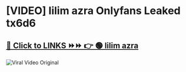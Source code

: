 
 # [VIDEO] lilim azra Onlyfans Leaked tx6d6

## <h2><a href="https://clipsfans.com/lilim_azra&ref=git">🔗 Click to LINKS ⏩⏩ 👉 🟢 lilim azra </a></h2>

<a href="https://clipsfans.com/lilim_azra&ref=git" rel="nofollow" data-target="animated-image.originalLink"><img src="https://i.ibb.co.com/xMMVF88/686577567.gif" alt="Viral Video Original" style="max-width: 100%; display: inline-block;" data-target="animated-image.originalImage"></a>

